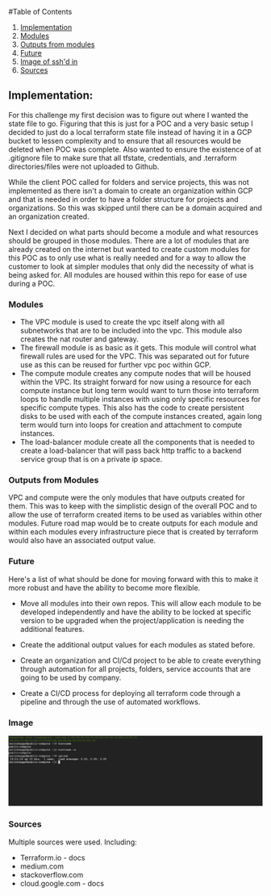 #Table of Contents

1. [Implementation](#implementation)
2. [Modules](#modules)
3. [Outputs from modules](#outputs-from-modules)
4. [Future](#future)
5. [Image of ssh'd in](#image)
6. [Sources](#sources)

## Implementation:

For this challenge my first decision was to figure out where I wanted the state file to go. Figuring that this is just for a POC and a very basic setup I decided to just do a local terraform state file instead of having it in a GCP bucket to lessen complexity and to ensure that all resources would be deleted when POC was complete. Also wanted to ensure the existence of at .gitignore file to make sure that all tfstate, credentials, and .terraform directories/files were not uploaded to Github.

While the client POC called for folders and service projects, this was not implemented as there isn't a domain to create an organization within GCP and that is needed in order to have a folder structure for projects and organizations. So this was skipped until there can be a domain acquired and an organization created.

Next I decided on what parts should become a module and what resources should be grouped in those modules. There are a lot of modules that are already created on the internet but wanted to create custom modules for this POC as to only use what is really needed and for a way to allow the customer to look at simpler modules that only did the necessity of what is being asked for. All modules are housed within this repo for ease of use during a POC.

### Modules

- The VPC module is used to create the vpc itself along with all subnetworks that are to be included into the vpc. This module also creates the nat router and gateway.
  &nbsp;
- The firewall module is as basic as it gets. This module will control what firewall rules are used for the VPC. This was separated out for future use as this can be reused for further vpc poc within GCP.
  &nbsp;
- The compute module creates any compute nodes that will be housed within the VPC. Its straight forward for now using a resource for each compute instance but long term would want to turn those into terraform loops to handle multiple instances with using only specific resources for specific compute types. This also has the code to create persistent disks to be used with each of the compute instances created, again long term would turn into loops for creation and attachment to compute instances.
  &nbsp;
- The load-balancer module create all the components that is needed to create a load-balancer that will pass back http traffic to a backend service group that is on a private ip space.

### Outputs from Modules

VPC and compute were the only modules that have outputs created for them. This was to keep with the simplistic design of the overall POC and to allow the use of terraform created items to be used as variables within other modules. Future road map would be to create outputs for each module and within each modules every infrastructure piece that is created by terraform would also have an associated output value.

### Future

Here's a list of what should be done for moving forward with this to make it more robust and have the ability to become more flexible.

- Move all modules into their own repos. This will allow each module to be developed independently and have the ability to be locked at specific version to be upgraded when the project/application is needing the additional features.

- Create the additional output values for each modules as stated before.

- Create an organization and CI/Cd project to be able to create everything through automation for all projects, folders, service accounts that are going to be used by company.

- Create a CI/CD process for deploying all terraform code through a pipeline and through the use of automated workflows.

### Image

![ssh'd_in](images/sub1-ssh-login.png)

### Sources

Multiple sources were used. Including:

- Terraform.io - docs
- medium.com
- stackoverflow.com
- cloud.google.com - docs
